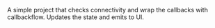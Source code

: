 A simple project that checks connectivity and wrap the callbacks with callbackflow. Updates the state and emits to UI.
